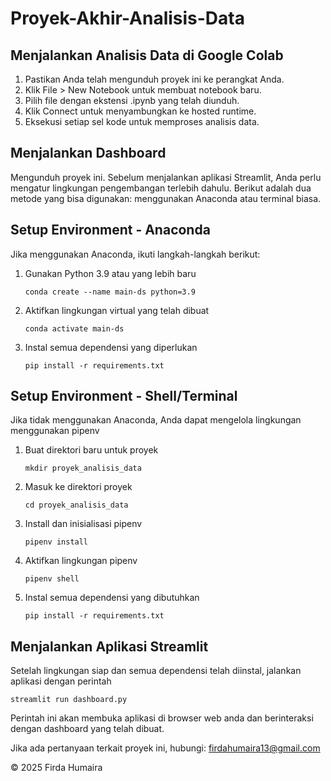 # Proyek-Akhir-Analisis-Data

## Menjalankan Analisis Data di Google Colab
1. Pastikan Anda telah mengunduh proyek ini ke perangkat Anda.
2. Klik File > New Notebook untuk membuat notebook baru.
3. Pilih file dengan ekstensi .ipynb yang telah diunduh.
4. Klik Connect untuk menyambungkan ke hosted runtime.
5. Eksekusi setiap sel kode untuk memproses analisis data.
   
## Menjalankan Dashboard
Mengunduh proyek ini. Sebelum menjalankan aplikasi Streamlit, Anda perlu mengatur lingkungan pengembangan terlebih dahulu. Berikut adalah dua metode yang bisa digunakan: menggunakan Anaconda atau terminal biasa.

## Setup Environment - Anaconda
Jika menggunakan Anaconda, ikuti langkah-langkah berikut:
1. Gunakan Python 3.9 atau yang lebih baru

   ```conda create --name main-ds python=3.9```
   
3. Aktifkan lingkungan virtual yang telah dibuat

   ```conda activate main-ds```
   
5. Instal semua dependensi yang diperlukan

   ```pip install -r requirements.txt```

## Setup Environment - Shell/Terminal
Jika tidak menggunakan Anaconda, Anda dapat mengelola lingkungan menggunakan pipenv
1. Buat direktori baru untuk proyek
  
   ```mkdir proyek_analisis_data```
   
2. Masuk ke direktori proyek

   ```cd proyek_analisis_data```

3. Install dan inisialisasi pipenv

   ```pipenv install```
   
5. Aktifkan lingkungan pipenv

   ```pipenv shell```

6. Instal semua dependensi yang dibutuhkan

   ```pip install -r requirements.txt```

## Menjalankan Aplikasi Streamlit
Setelah lingkungan siap dan semua dependensi telah diinstal, jalankan aplikasi dengan perintah

```streamlit run dashboard.py```

Perintah ini akan membuka aplikasi di browser web anda dan berinteraksi dengan dashboard yang telah dibuat.

Jika ada pertanyaan terkait proyek ini, hubungi: firdahumaira13@gmail.com

© 2025 Firda Humaira

